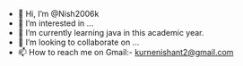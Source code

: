 - 👋 Hi, I’m @Nish2006k
- 👀 I’m interested in ...
- 🌱 I’m currently learning java in this academic year.
- 💞️ I’m looking to collaborate on ...
- 📫 How to reach me on Gmail:- kurnenishant2@gmail.com

<!---
Nish2006k/Nish2006k is a ✨ special ✨ repository because its `README.md` (this file) appears on your GitHub profile.
You can click the Preview link to take a look at your changes.
--->
